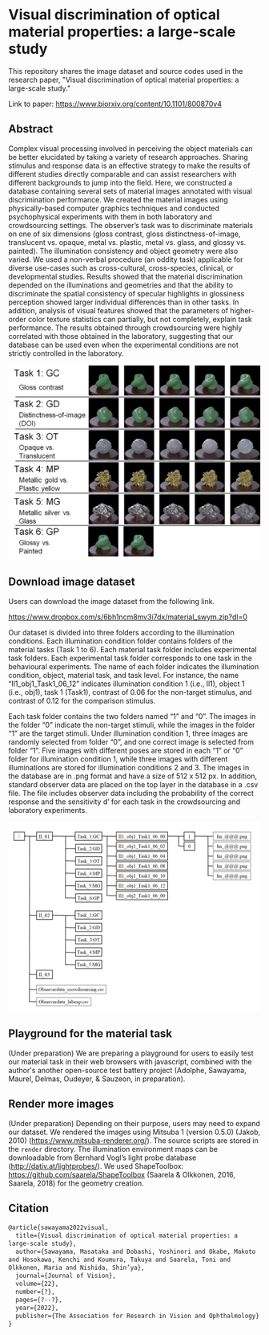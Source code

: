 # Visual discrimination of optical material properties: a large-scale study


This repository shares the image dataset and source codes used in the research paper, 
"Visual discrimination of optical material properties: a large-scale study."

Link to paper: https://www.biorxiv.org/content/10.1101/800870v4

## Abstract

Complex visual processing involved in perceiving the object materials can be better elucidated 
by taking a variety of research approaches. Sharing stimulus and response data is an effective strategy 
to make the results of different studies directly comparable and can assist researchers with different backgrounds 
to jump into the field. Here, we constructed a database containing several sets of material images annotated with 
visual discrimination performance. We created the material images using physically-based computer graphics techniques
and conducted psychophysical experiments with them in both laboratory and crowdsourcing settings. The observer’s task
was to discriminate materials on one of six dimensions (gloss contrast, gloss distinctness-of-image, translucent vs. 
opaque, metal vs. plastic, metal vs. glass, and glossy vs. painted). The illumination consistency and object geometry 
were also varied. We used a non-verbal procedure (an oddity task) applicable for diverse use-cases such as 
cross-cultural, cross-species, clinical, or developmental studies. Results showed that the material discrimination 
depended on the illuminations and geometries and that the ability to discriminate the spatial consistency of specular
highlights in glossiness perception showed larger individual differences than in other tasks. In addition, analysis
of visual features showed that the parameters of higher-order color texture statistics can partially, 
but not completely, explain task performance. The results obtained through crowdsourcing were highly correlated with 
those obtained in the laboratory, suggesting that our database can be used even when the experimental conditions are 
not strictly controlled in the laboratory. 

![Schematic overview of six tasks recorded in the database](paperfig/fig_1.png "overview")

## Download image dataset

Users can download the image dataset from the following link. 

https://www.dropbox.com/s/6bh1ncm8mv3i7dx/material_swym.zip?dl=0

Our dataset is divided into three folders according to the illumination conditions. 
Each illumination condition folder contains folders of the material tasks (Task 1 to 6). 
Each material task folder includes experimental task folders. 
Each experimental task folder corresponds to one task in the behavioural experiments. 
The name of each folder indicates the illumination condition, object, material task, and task level. 
For instance, the name “Il1_obj1_Task1_06_12” indicates illumination condition 1 (i.e., Il1), object 1 (i.e., obj1), task 1 (Task1), 
contrast of 0.06 for the non-target stimulus, and contrast of 0.12 for the comparison stimulus.

Each task folder contains the two folders named “1” and “0”. The images in the folder “0” indicate the non-target 
stimuli, while the images in the folder “1” are the target stimuli. Under illumination condition 1, 
three images are randomly selected from folder “0”, and one correct image is selected from folder “1”. 
Five images with different poses are stored in each “1” or “0” folder for illumination condition 1, 
while three images with different illuminations are stored for illumination conditions 2 and 3. 
The images in the database are in .png format and have a size of 512 x 512 px. 
In addition, standard observer data are placed on the top layer in the database in a .csv file. 
The file includes observer data including the probability of the correct response and the sensitivity d’ 
for each task in the crowdsourcing and laboratory experiments.

![Data records](paperfig/fig_B1.png "overview")

## Playground for the material task

(Under preparation) We are preparing a playground for users to easily test our material task in their web browsers with javascript, combined with the author's another open-source test battery project (Adolphe, Sawayama, Maurel, Delmas, Oudeyer, & Sauzeon, in preparation). 

## Render more images

(Under preparation)  Depending on their purpose, users may need to expand our dataset. We rendered the images using Mitsuba 1 (version 0.5.0) (Jakob, 2010) (https://www.mitsuba-renderer.org/). The source scripts are stored in the `render` directory. The illumination environment maps can be downloadable from Bernhard Vogl’s light probe database (http://dativ.at/lightprobes/). We used ShapeToolbox: https://github.com/saarela/ShapeToolbox  (Saarela & Olkkonen, 2016, Saarela, 2018) for the geometry creation. 


## Citation

```
@article{sawayama2022visual,
  title={Visual discrimination of optical material properties: a large-scale study},
  author={Sawayama, Masataka and Dobashi, Yoshinori and Okabe, Makoto and Hosokawa, Kenchi and Koumura, Takuya and Saarela, Toni and Olkkonen, Maria and Nishida, Shin’ya},
  journal={Journal of Vision},
  volume={22},
  number={?},
  pages={?--?},
  year={2022},
  publisher={The Association for Research in Vision and Ophthalmology}
}
```

